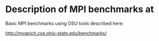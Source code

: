 # Description of MPI benchmarks at 

Basic MPI benchmarks using OSU tools described here:

http://mvapich.cse.ohio-state.edu/benchmarks/


